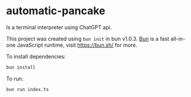 # automatic-pancake
Is a terminal interpreter using ChatGPT api. 

This project was created using `bun init` in bun v1.0.3. [Bun](https://bun.sh) is a fast all-in-one JavaScript runtime, visit https://bun.sh/ for more.

To install dependencies:

```bash
bun install
```

To run:

```bash
bun run index.ts
```



